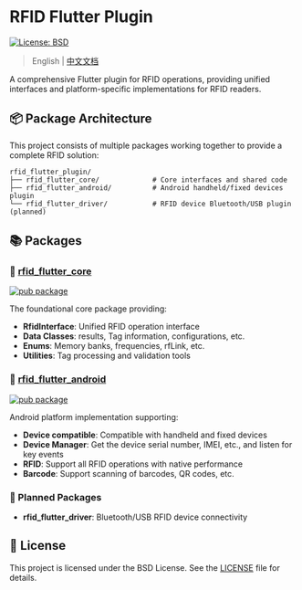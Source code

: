 # RFID Flutter Plugin

[![License: BSD](https://img.shields.io/badge/License-BSD-yellow.svg)](https://opensource.org/license/bsd-3-clause)

> English | [中文文档](README-zh.md)

A comprehensive Flutter plugin for RFID operations, providing unified interfaces and platform-specific implementations for RFID readers.


## 📦 Package Architecture

This project consists of multiple packages working together to provide a complete RFID solution:

```
rfid_flutter_plugin/
├── rfid_flutter_core/             # Core interfaces and shared code
├── rfid_flutter_android/          # Android handheld/fixed devices plugin
└── rfid_flutter_driver/           # RFID device Bluetooth/USB plugin (planned)
```


## 📚 Packages

### 📱 [rfid_flutter_core](./rfid_flutter_core)
[![pub package](https://img.shields.io/pub/v/rfid_flutter_core.svg)](https://pub.dev/packages/rfid_flutter_core)

The foundational core package providing:
- **RfidInterface**: Unified RFID operation interface
- **Data Classes**: results, Tag information, configurations, etc.
- **Enums**: Memory banks, frequencies, rfLink, etc.
- **Utilities**: Tag processing and validation tools

### 📱 [rfid_flutter_android](./rfid_flutter_android)
[![pub package](https://img.shields.io/pub/v/rfid_flutter_android.svg)](https://pub.dev/packages/rfid_flutter_android)

Android platform implementation supporting:
- **Device compatible**: Compatible with handheld and fixed devices
- **Device Manager**: Get the device serial number, IMEI, etc., and listen for key events
- **RFID**: Support all RFID operations with native performance
- **Barcode**: Support scanning of barcodes, QR codes, etc.

### 📱 Planned Packages

- **rfid_flutter_driver**: Bluetooth/USB RFID device connectivity


## 📄 License

This project is licensed under the BSD License. See the [LICENSE](LICENSE) file for details.


